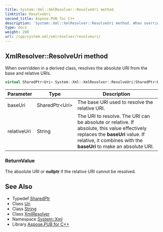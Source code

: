 ```yaml
---
title: System::Xml::XmlResolver::ResolveUri method
linktitle: ResolveUri
second_title: Aspose.PUB for C++
description: 'System::Xml::XmlResolver::ResolveUri method. When overridden in a derived class, resolves the absolute URI from the base and relative URIs in C++.'
type: docs
weight: 200
url: /cpp/system.xml/xmlresolver/resolveuri/
---
```

## XmlResolver::ResolveUri method


When overridden in a derived class, resolves the absolute URI from the base and relative URIs.

```cpp
virtual SharedPtr<Uri> System::Xml::XmlResolver::ResolveUri(SharedPtr<Uri> baseUri, String relativeUri)
```


| Parameter | Type | Description |
| --- | --- | --- |
| baseUri | SharedPtr\<Uri\> | The base URI used to resolve the relative URI. |
| relativeUri | String | The URI to resolve. The URI can be absolute or relative. If absolute, this value effectively replaces the **baseUri** value. If relative, it combines with the **baseUri** to make an absolute URI. |

### ReturnValue

The absolute URI or **nullptr** if the relative URI cannot be resolved.

## See Also

* Typedef [SharedPtr](../../../system/sharedptr/)
* Class [Uri](../../../system/uri/)
* Class [String](../../../system/string/)
* Class [XmlResolver](../)
* Namespace [System::Xml](../../)
* Library [Aspose.PUB for C++](../../../)

